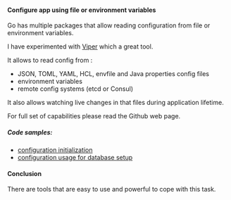 #### Configure app using file or environment variables

Go has multiple packages that allow reading configuration from file or environment variables.

I have experimented with [Viper](https://github.com/spf13/viper) which a great tool.

It allows to read config from :
* JSON, TOML, YAML, HCL, envfile and Java properties config files
* environment variables
* remote config systems (etcd or Consul)

It also allows watching live changes in that files during application lifetime.

For full set of capabilities please read the Github web page.

##### Code samples:
* [configuration initialization](https://github.com/gwalen/bettertomorrow/blob/master/common/configuration/config.go)
* [configuration usage for database setup](https://github.com/gwalen/bettertomorrow/blob/master/common/dbxorm/db.go)

#### Conclusion

There are tools that are easy to use and powerful to cope with this task.
